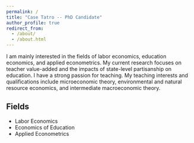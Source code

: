 ```yaml
---
permalink: /
title: "Case Tatro -- PhD Candidate"
author_profile: true
redirect_from: 
  - /about/
  - /about.html
---
```


I am mainly interested in the fields of labor economics, education economics, and applied econometrics.
My current research focuses on teacher value-added and the impacts of state-level partisanship on education.
I have a strong passion for teaching. My teaching interests and qualifications include microeconomic theory, environmental and natural resource economics, and intermediate macroeconomic theory.


Fields
------
* Labor Economics
* Economics of Education
* Applied Econometrics


